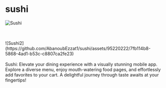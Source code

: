 # sushi
![Sushi](https://github.com/AbanoubEzzat1/sushi/assets/95220222/147d4634-1f8a-4dfa-b2a6-8903b06710d5)

<br>
<br>
![Sushi2](https://github.com/AbanoubEzzat1/sushi/assets/95220222/7fb114b8-5868-4ad1-b53c-c8807ca2fe23)

<br>
<br>
Sushi: Elevate your dining experience with a visually stunning mobile app. Explore a diverse menu, enjoy mouth-watering food pages, and effortlessly add favorites to your cart. A delightful journey through taste awaits at your fingertips!
